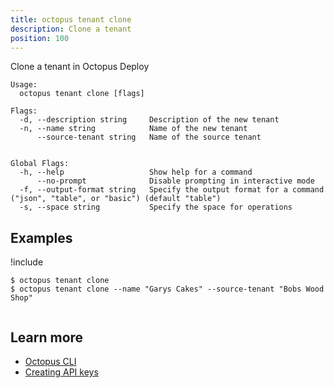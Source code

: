 ```yaml
---
title: octopus tenant clone
description: Clone a tenant
position: 100
---
```


Clone a tenant in Octopus Deploy


```text
Usage:
  octopus tenant clone [flags]

Flags:
  -d, --description string     Description of the new tenant
  -n, --name string            Name of the new tenant
      --source-tenant string   Name of the source tenant


Global Flags:
  -h, --help                   Show help for a command
      --no-prompt              Disable prompting in interactive mode
  -f, --output-format string   Specify the output format for a command ("json", "table", or "basic") (default "table")
  -s, --space string           Specify the space for operations

```

## Examples

!include <samples-instance>


```text
$ octopus tenant clone
$ octopus tenant clone --name "Garys Cakes" --source-tenant "Bobs Wood Shop" 


```

## Learn more

- [Octopus CLI](/docs/octopus-rest-api/cli/index.md)
- [Creating API keys](/docs/octopus-rest-api/how-to-create-an-api-key.md)